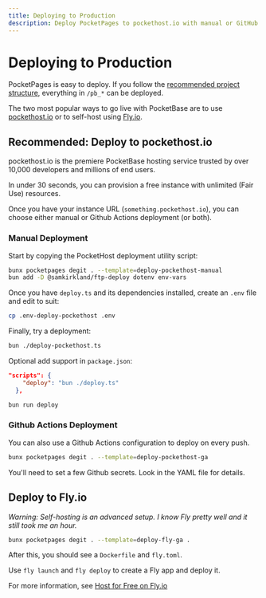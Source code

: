 ```yaml
---
title: Deploying to Production
description: Deploy PocketPages to pockethost.io with manual or GitHub Actions workflows, or self-host on Fly.io. Includes deployment scripts, environment setup, and configuration steps.
---
```


# Deploying to Production

PocketPages is easy to deploy. If you follow the [recommended project structure](/docs/structure), everything in `/pb_*` can be deployed.

The two most popular ways to go live with PocketBase are to use [pockethost.io](https://pockethost.io) or to self-host using [Fly.io](https://fly.io).

## Recommended: Deploy to pockethost.io

pockethost.io is the premiere PocketBase hosting service trusted by over 10,000 developers and millions of end users.

In under 30 seconds, you can provision a free instance with unlimited (Fair Use) resources.

Once you have your instance URL (`something.pockethost.io`), you can choose either manual or Github Actions deployment (or both).

### Manual Deployment

Start by copying the PocketHost deployment utility script:

```bash
bunx pocketpages degit . --template=deploy-pockethost-manual
bun add -D @samkirkland/ftp-deploy dotenv env-vars
```

Once you have `deploy.ts` and its dependencies installed, create an `.env` file and edit to suit:

```bash
cp .env-deploy-pockethost .env
```

Finally, try a deployment:

```bash
bun ./deploy-pockethost.ts
```

Optional add support in `package.json`:

```json
"scripts": {
    "deploy": "bun ./deploy.ts"
  },
```

```bash
bun run deploy
```

### Github Actions Deployment

You can also use a Github Actions configuration to deploy on every push.

```bash
bunx pocketpages degit . --template=deploy-pockethost-ga
```

You'll need to set a few Github secrets. Look in the YAML file for details.

## Deploy to Fly.io

_Warning: Self-hosting is an advanced setup. I know Fly pretty well and it still took me an hour._

```bash
bunx pocketpages degit . --template=deploy-fly-ga .
```

After this, you should see a `Dockerfile` and `fly.toml`.

Use `fly launch` and `fly deploy` to create a Fly app and deploy it.

For more information, see [Host for Free on Fly.io](https://github.com/pocketbase/pocketbase/discussions/537)
